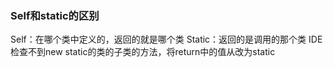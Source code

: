### Self和static的区别
Self：在哪个类中定义的，返回的就是哪个类 
Static：返回的是调用的那个类 
IDE检查不到new static的类的子类的方法，将return中的值从<ClassName>改为static <ClassName> 
	